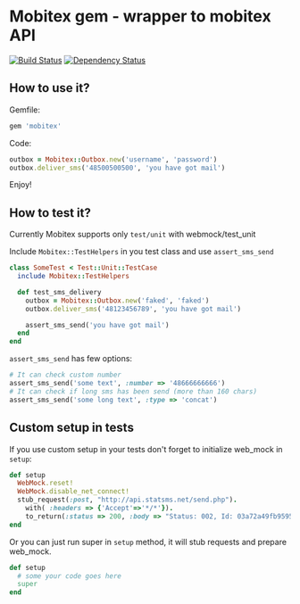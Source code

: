 Mobitex gem - wrapper to mobitex API
====================================

[![Build Status](https://secure.travis-ci.org/tjeden/smscenter.png)][travis]
[![Dependency Status](https://gemnasium.com/tjeden/smscenter.png?travis)][gemnasium]

[travis]: http://travis-ci.org/tjeden/smscenter
[gemnasium]: https://gemnasium.com/tjeden/smscenter


How to use it?
--------------

Gemfile:

``` ruby
gem 'mobitex'
``` 
    
Code:

``` ruby
outbox = Mobitex::Outbox.new('username', 'password')
outbox.deliver_sms('48500500500', 'you have got mail')
```

Enjoy!

How to test it?
---------------

Currently Mobitex supports only `test/unit` with webmock/test\_unit

Include `Mobitex::TestHelpers` in you test class and use `assert_sms_send`

``` ruby
class SomeTest < Test::Unit::TestCase
  include Mobitex::TestHelpers

  def test_sms_delivery
    outbox = Mobitex::Outbox.new('faked', 'faked')
    outbox.deliver_sms('48123456789', 'you have got mail')

    assert_sms_send('you have got mail')
  end
end
``` 
    
`assert_sms_send` has few options:

``` ruby
# It can check custom number
assert_sms_send('some text', :number => '48666666666')
# It can check if long sms has been send (more than 160 chars)
assert_sms_send('some long text', :type => 'concat')
``` 
    
Custom setup in tests
---------------------

If you use custom setup in your tests don't forget to initialize web\_mock in `setup`:

``` ruby
def setup
  WebMock.reset!
  WebMock.disable_net_connect!
  stub_request(:post, "http://api.statsms.net/send.php").
    with( :headers => {'Accept'=>'*/*'}).
    to_return(:status => 200, :body => "Status: 002, Id: 03a72a49fb9595f3737bc4a2519ff283, Number: 4860X123456", :headers => {})
end
``` 

Or you can just run super in `setup` method, it will stub requests and prepare web\_mock.
   
``` ruby
def setup
  # some your code goes here
  super
end
``` 



